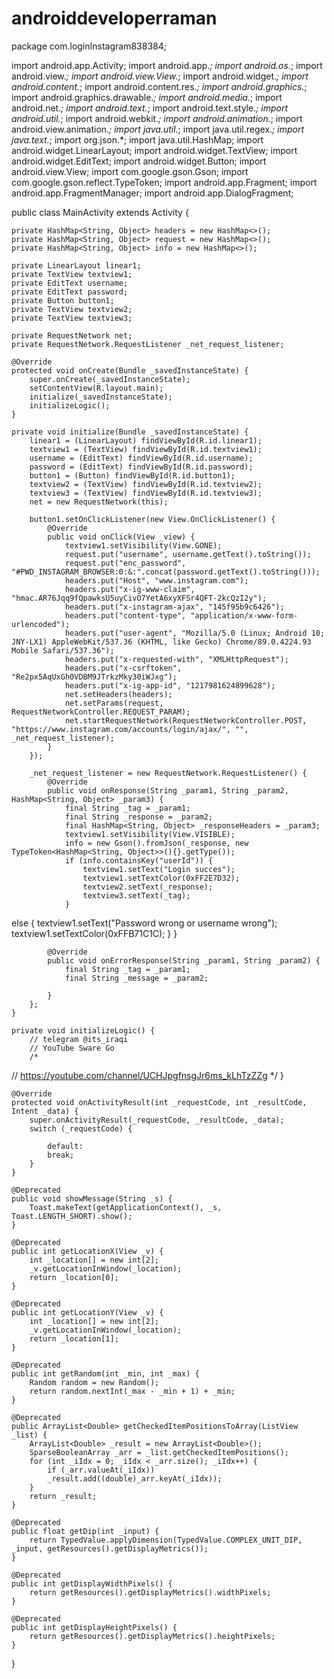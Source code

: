 # androiddeveloperraman
package com.loginInstagram838384;

import android.app.Activity;
import android.app.*;
import android.os.*;
import android.view.*;
import android.view.View.*;
import android.widget.*;
import android.content.*;
import android.content.res.*;
import android.graphics.*;
import android.graphics.drawable.*;
import android.media.*;
import android.net.*;
import android.text.*;
import android.text.style.*;
import android.util.*;
import android.webkit.*;
import android.animation.*;
import android.view.animation.*;
import java.util.*;
import java.util.regex.*;
import java.text.*;
import org.json.*;
import java.util.HashMap;
import android.widget.LinearLayout;
import android.widget.TextView;
import android.widget.EditText;
import android.widget.Button;
import android.view.View;
import com.google.gson.Gson;
import com.google.gson.reflect.TypeToken;
import android.app.Fragment;
import android.app.FragmentManager;
import android.app.DialogFragment;


public class MainActivity extends Activity {
	
	private HashMap<String, Object> headers = new HashMap<>();
	private HashMap<String, Object> request = new HashMap<>();
	private HashMap<String, Object> info = new HashMap<>();
	
	private LinearLayout linear1;
	private TextView textview1;
	private EditText username;
	private EditText password;
	private Button button1;
	private TextView textview2;
	private TextView textview3;
	
	private RequestNetwork net;
	private RequestNetwork.RequestListener _net_request_listener;
	
	@Override
	protected void onCreate(Bundle _savedInstanceState) {
		super.onCreate(_savedInstanceState);
		setContentView(R.layout.main);
		initialize(_savedInstanceState);
		initializeLogic();
	}
	
	private void initialize(Bundle _savedInstanceState) {
		linear1 = (LinearLayout) findViewById(R.id.linear1);
		textview1 = (TextView) findViewById(R.id.textview1);
		username = (EditText) findViewById(R.id.username);
		password = (EditText) findViewById(R.id.password);
		button1 = (Button) findViewById(R.id.button1);
		textview2 = (TextView) findViewById(R.id.textview2);
		textview3 = (TextView) findViewById(R.id.textview3);
		net = new RequestNetwork(this);
		
		button1.setOnClickListener(new View.OnClickListener() {
			@Override
			public void onClick(View _view) {
				textview1.setVisibility(View.GONE);
				request.put("username", username.getText().toString());
				request.put("enc_password", "#PWD_INSTAGRAM_BROWSER:0:&:".concat(password.getText().toString()));
				headers.put("Host", "www.instagram.com");
				headers.put("x-ig-www-claim", "hmac.AR76Jqq9fQpawksU5uyCivO7YetA6xyXFSr4QFT-2kcQzI2y");
				headers.put("x-instagram-ajax", "145f95b9c6426");
				headers.put("content-type", "application/x-www-form-urlencoded");
				headers.put("user-agent", "Mozilla/5.0 (Linux; Android 10; JNY-LX1) AppleWebKit/537.36 (KHTML, like Gecko) Chrome/89.0.4224.93 Mobile Safari/537.36");
				headers.put("x-requested-with", "XMLHttpRequest");
				headers.put("x-csrftoken", "Re2px5AqUxGh0VDBM9JTrkzMky30iWJxg");
				headers.put("x-ig-app-id", "1217981624899628");
				net.setHeaders(headers);
				net.setParams(request, RequestNetworkController.REQUEST_PARAM);
				net.startRequestNetwork(RequestNetworkController.POST, "https://www.instagram.com/accounts/login/ajax/", "", _net_request_listener);
			}
		});
		
		_net_request_listener = new RequestNetwork.RequestListener() {
			@Override
			public void onResponse(String _param1, String _param2, HashMap<String, Object> _param3) {
				final String _tag = _param1;
				final String _response = _param2;
				final HashMap<String, Object> _responseHeaders = _param3;
				textview1.setVisibility(View.VISIBLE);
				info = new Gson().fromJson(_response, new TypeToken<HashMap<String, Object>>(){}.getType());
				if (info.containsKey("userId")) {
					textview1.setText("Login succes");
					textview1.setTextColor(0xFF2E7D32);
					textview2.setText(_response);
					textview3.setText(_tag);
				}
else {
					textview1.setText("Password wrong or username wrong");
					textview1.setTextColor(0xFFB71C1C);
				}
			}
			
			@Override
			public void onErrorResponse(String _param1, String _param2) {
				final String _tag = _param1;
				final String _message = _param2;
				
			}
		};
	}
	
	private void initializeLogic() {
		// telegram @its_iraqi
		// YouTube Sware Go
		/*
// https://youtube.com/channel/UCHJpgfnsgJr6ms_kLhTzZZg
*/
	}
	
	@Override
	protected void onActivityResult(int _requestCode, int _resultCode, Intent _data) {
		super.onActivityResult(_requestCode, _resultCode, _data);
		switch (_requestCode) {
			
			default:
			break;
		}
	}
	
	@Deprecated
	public void showMessage(String _s) {
		Toast.makeText(getApplicationContext(), _s, Toast.LENGTH_SHORT).show();
	}
	
	@Deprecated
	public int getLocationX(View _v) {
		int _location[] = new int[2];
		_v.getLocationInWindow(_location);
		return _location[0];
	}
	
	@Deprecated
	public int getLocationY(View _v) {
		int _location[] = new int[2];
		_v.getLocationInWindow(_location);
		return _location[1];
	}
	
	@Deprecated
	public int getRandom(int _min, int _max) {
		Random random = new Random();
		return random.nextInt(_max - _min + 1) + _min;
	}
	
	@Deprecated
	public ArrayList<Double> getCheckedItemPositionsToArray(ListView _list) {
		ArrayList<Double> _result = new ArrayList<Double>();
		SparseBooleanArray _arr = _list.getCheckedItemPositions();
		for (int _iIdx = 0; _iIdx < _arr.size(); _iIdx++) {
			if (_arr.valueAt(_iIdx))
			_result.add((double)_arr.keyAt(_iIdx));
		}
		return _result;
	}
	
	@Deprecated
	public float getDip(int _input) {
		return TypedValue.applyDimension(TypedValue.COMPLEX_UNIT_DIP, _input, getResources().getDisplayMetrics());
	}
	
	@Deprecated
	public int getDisplayWidthPixels() {
		return getResources().getDisplayMetrics().widthPixels;
	}
	
	@Deprecated
	public int getDisplayHeightPixels() {
		return getResources().getDisplayMetrics().heightPixels;
	}
}
